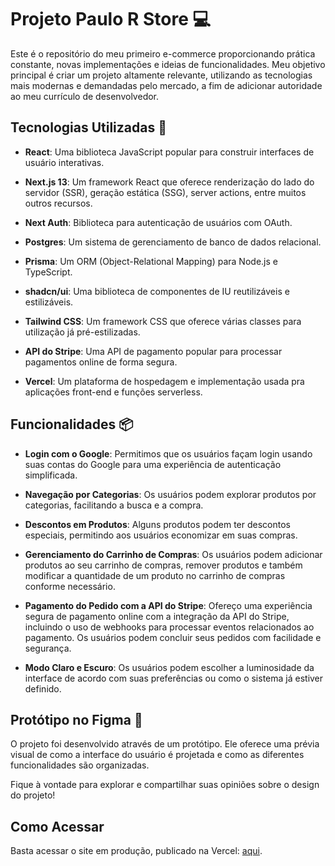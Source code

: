 # Projeto Paulo R Store 💻

Este é o repositório do meu primeiro e-commerce proporcionando prática constante, novas implementações e ideias de funcionalidades. Meu objetivo principal é criar um projeto altamente relevante, utilizando as tecnologias mais modernas e demandadas pelo mercado, a fim de adicionar autoridade ao meu currículo de desenvolvedor.

## Tecnologias Utilizadas 🚀

- **React**: Uma biblioteca JavaScript popular para construir interfaces de usuário interativas.

- **Next.js 13**: Um framework React que oferece renderização do lado do servidor (SSR), geração estática (SSG), server actions, entre muitos outros recursos.

- **Next Auth**: Biblioteca para autenticação de usuários com OAuth.

- **Postgres**: Um sistema de gerenciamento de banco de dados relacional.

- **Prisma**: Um ORM (Object-Relational Mapping) para Node.js e TypeScript.

- **shadcn/ui**: Uma biblioteca de componentes de IU reutilizáveis e estilizáveis.

- **Tailwind CSS**: Um framework CSS que oferece várias classes para utilização já pré-estilizadas.

- **API do Stripe**: Uma API de pagamento popular para processar pagamentos online de forma segura.

- **Vercel**: Um plataforma de hospedagem e implementação usada pra aplicações front-end e funções serverless.

## Funcionalidades 📦

- **Login com o Google**: Permitimos que os usuários façam login usando suas contas do Google para uma experiência de autenticação simplificada.

- **Navegação por Categorias**: Os usuários podem explorar produtos por categorias, facilitando a busca e a compra.

- **Descontos em Produtos**: Alguns produtos podem ter descontos especiais, permitindo aos usuários economizar em suas compras.

- **Gerenciamento do Carrinho de Compras**: Os usuários podem adicionar produtos ao seu carrinho de compras, remover produtos e também modificar a quantidade de um produto no carrinho de compras conforme necessário.

- **Pagamento do Pedido com a API do Stripe**: Ofereço uma experiência segura de pagamento online com a integração da API do Stripe, incluindo o uso de webhooks para processar eventos relacionados ao pagamento. Os usuários podem concluir seus pedidos com facilidade e segurança.

- **Modo Claro e Escuro**: Os usuários podem escolher a luminosidade da interface de acordo com suas preferências ou como o sistema já estiver definido.

## Protótipo no Figma 🎨

O projeto foi desenvolvido através de um protótipo. Ele oferece uma prévia visual de como a interface do usuário é projetada e como as diferentes funcionalidades são organizadas.

Fique à vontade para explorar e compartilhar suas opiniões sobre o design do projeto!

## Como Acessar

Basta acessar o site em produção, publicado na Vercel: [aqui](https://ecommerce-paulor-itpaulin.vercel.app/).
